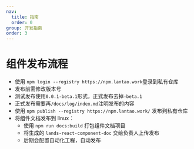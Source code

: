 ```yaml
---
nav:
  title: 指南
  order: 0
group: 开发指南
order: 3
---
```


# 组件发布流程

- 使用 `npm login --registry https://npm.lantao.work`登录到私有仓库
- 发布前需修改版本号
- 测试发布使用`0.0.1-beta.1`形式，正式发布去掉`-beta.1`
- 正式发布需要再`/docs/log/index.md`注明发布的内容
- 使用 `npm publish --registry https://npm.lantao.work/` 发布到私有仓库
- 将组件文档发布到 linux：
  - 使用 `npm run docs:build` 打包组件文档项目
  - 将生成的 `lands-react-component-doc` 交给负责人上传发布
  - 后期会配置自动化工程，自动发布
